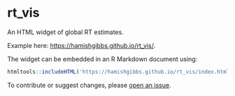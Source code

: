 # rt_vis

An HTML widget of global RT estimates. 

Example here: https://hamishgibbs.github.io/rt_vis/.

The widget can be embedded in an R Markdown document using:

```r
htmltools::includeHTML('https://hamishgibbs.github.io/rt_vis/index.html')
```

To contribute or suggest changes, please [open an issue](https://github.com/hamishgibbs/rt_vis/issues/new).
